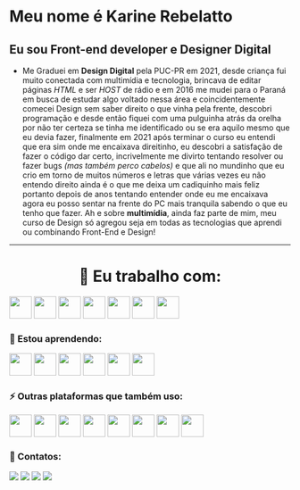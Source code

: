 


# Meu nome é Karine Rebelatto

## Eu sou Front-end developer e Designer Digital


- Me Graduei em **Design Digital** pela PUC-PR em 2021, desde criança fui muito conectada com multimídia e tecnologia, brincava de editar páginas *HTML* e ser *HOST* de rádio e em 2016 me mudei para o Paraná em busca de estudar algo voltado nessa área e coincidentemente comecei Design sem saber direito o que vinha pela frente, descobri programação e desde então fiquei com uma pulguinha atrás da orelha por não ter certeza se tinha me identificado ou se era aquilo mesmo que eu devia fazer, finalmente em 2021 após terminar o curso eu entendi que era sim onde me encaixava direitinho, eu descobri a satisfação de fazer o código dar certo, incrivelmente me divirto tentando resolver ou fazer bugs *(mas também perco cabelos)* e que ali no mundinho que eu crio em torno de muitos números e letras que várias vezes eu não entendo direito ainda é o que me deixa um cadiquinho mais feliz portanto depois de anos tentando entender onde eu me encaixava agora eu posso sentar na frente do PC mais tranquila sabendo o que eu tenho que fazer. Ah e sobre **multimídia**, ainda faz parte de mim, meu curso de Design só agregou seja em todas as tecnologias que aprendi ou combinando Front-End e Design! 




-----------------------------------------------------------------------------------------------------------------------------------------------------------

###  <h1 align="center"> 🔭 Eu trabalho com:</h1> 


<img src="https://cdn.jsdelivr.net/gh/devicons/devicon/icons/bootstrap/bootstrap-plain.svg" width="40" height="40"/>  <img src="https://cdn.jsdelivr.net/gh/devicons/devicon/icons/css3/css3-original.svg" width="40" height="40" />  <img src="https://cdn.jsdelivr.net/gh/devicons/devicon/icons/html5/html5-original.svg" width="40" height="40" />  <img src="https://cdn.jsdelivr.net/gh/devicons/devicon/icons/javascript/javascript-original.svg" width="40" height="40" />  <img src="https://cdn.jsdelivr.net/gh/devicons/devicon/icons/nodejs/nodejs-original.svg" width="40" height="40" />  <img src="https://cdn.jsdelivr.net/gh/devicons/devicon/icons/react/react-original.svg" width="40" height="40" />   <img src="https://cdn.jsdelivr.net/gh/devicons/devicon/icons/materialui/materialui-original.svg" width="40" height="40"  />







###  🌱 Estou aprendendo:

<img src="https://cdn.jsdelivr.net/gh/devicons/devicon/icons/jest/jest-plain.svg" width="40" height="40" />   <img src="https://cdn.jsdelivr.net/gh/devicons/devicon/icons/jquery/jquery-original.svg" width="40" height="40" />   <img src="https://cdn.jsdelivr.net/gh/devicons/devicon/icons/mysql/mysql-original.svg" width="40" height="40" />   <img src="https://cdn.jsdelivr.net/gh/devicons/devicon/icons/php/php-original.svg" width="40" height="40" />   <img src="https://cdn.jsdelivr.net/gh/devicons/devicon/icons/sass/sass-original.svg" width="40" height="40" />   <img src="https://cdn.jsdelivr.net/gh/devicons/devicon/icons/wordpress/wordpress-original.svg" width="40" height="40" />





### ⚡ Outras plataformas que também uso:

<img src="https://cdn.jsdelivr.net/gh/devicons/devicon/icons/aftereffects/aftereffects-original.svg" width="40" height="40"/>    <img src="https://cdn.jsdelivr.net/gh/devicons/devicon/icons/canva/canva-original.svg" width="40" height="40"/>   <img src="https://cdn.jsdelivr.net/gh/devicons/devicon/icons/figma/figma-original.svg" width="40" height="40"/>   <img src="https://cdn.jsdelivr.net/gh/devicons/devicon/icons/git/git-original.svg" width="40" height="40"/>   <img src="https://cdn.jsdelivr.net/gh/devicons/devicon/icons/illustrator/illustrator-plain.svg" width="40" height="40"/>   <img src="https://cdn.jsdelivr.net/gh/devicons/devicon/icons/photoshop/photoshop-plain.svg"  width="40" height="40" />   <img src="https://cdn.jsdelivr.net/gh/devicons/devicon/icons/premierepro/premierepro-original.svg"  width="40" height="40"  />   <img src="https://cdn.jsdelivr.net/gh/devicons/devicon/icons/trello/trello-plain.svg"   width="40" height="40" />   
















### 💬 Contatos:

<div>
<a href="https://www.youtube.com/channel/UC7u50muImdNyor2wYaa2VCQ" target="_blank"><img src="https://img.shields.io/badge/YouTube-FF0000?style=for-the-badge&logo=youtube&logoColor=white" target="_blank"></a>
<a href="https://www.instagram.com/karinerebelatto/" target="_blank"><img src="https://img.shields.io/badge/-Instagram-%23E4405F?style=for-the-badge&logo=instagram&logoColor=white" target="_blank"></a>
<a href = "mailto:karinerebelatto@gmail.com"><img src="https://img.shields.io/badge/Gmail-D14836?style=for-the-badge&logo=gmail&logoColor=white" target="_blank"></a>
<a href="https://www.linkedin.com/in/karinerebelatto/" target="_blank"><img src="https://img.shields.io/badge/-LinkedIn-%230077B5?style=for-the-badge&logo=linkedin&logoColor=white" target="_blank"></a>   
</div>
